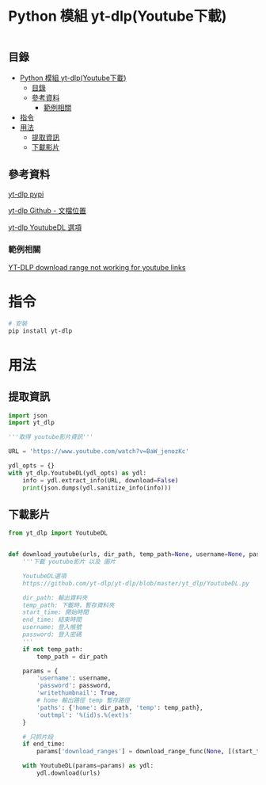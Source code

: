 # Python 模組 yt-dlp(Youtube下載)

```
```

## 目錄

- [Python 模組 yt-dlp(Youtube下載)](#python-模組-yt-dlpyoutube下載)
	- [目錄](#目錄)
	- [參考資料](#參考資料)
		- [範例相關](#範例相關)
- [指令](#指令)
- [用法](#用法)
	- [提取資訊](#提取資訊)
	- [下載影片](#下載影片)

## 參考資料

[yt-dlp pypi](https://pypi.org/project/yt-dlp/)

[yt-dlp Github - 文檔位置](https://github.com/yt-dlp/yt-dlp)

[yt-dlp YoutubeDL 選項](https://github.com/yt-dlp/yt-dlp/blob/master/yt_dlp/YoutubeDL.py#L180)

### 範例相關

[YT-DLP download range not working for youtube links](https://stackoverflow.com/questions/73921240/yt-dlp-download-range-not-working-for-youtube-links)

# 指令

```bash
# 安裝
pip install yt-dlp
```

# 用法

## 提取資訊

```Python
import json
import yt_dlp

'''取得 youtube影片資訊'''

URL = 'https://www.youtube.com/watch?v=BaW_jenozKc'

ydl_opts = {}
with yt_dlp.YoutubeDL(ydl_opts) as ydl:
    info = ydl.extract_info(URL, download=False)
    print(json.dumps(ydl.sanitize_info(info)))
```

## 下載影片

```Python
from yt_dlp import YoutubeDL


def download_youtube(urls, dir_path, temp_path=None, username=None, password=None, start_time:int = 0, end_time:int = None):
    '''下載 youtube影片 以及 圖片

    YoutubeDL選項
    https://github.com/yt-dlp/yt-dlp/blob/master/yt_dlp/YoutubeDL.py

	dir_path: 輸出資料夾
	temp_path: 下載時，暫存資料夾
	start_time: 開始時間
	end_time: 結束時間
	username: 登入帳號
	password: 登入密碼
    '''
	if not temp_path:
		temp_path = dir_path

    params = {
        'username': username,
        'password': password,
        'writethumbnail': True,
        # home 輸出路徑 temp 暫存路徑
        'paths': {'home': dir_path, 'temp': temp_path},
		'outtmpl': '%(id)s.%(ext)s'
    }

	# 只抓片段
	if end_time:
		params['download_ranges'] = download_range_func(None, [(start_time, end_time)])

    with YoutubeDL(params=params) as ydl:
        ydl.download(urls)
```
